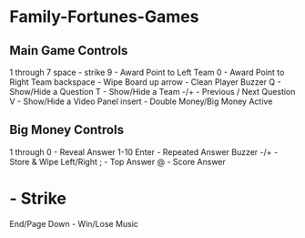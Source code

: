 # Family-Fortunes-Games

Main Game Controls
------------------
1 through 7
space - strike
9 - Award Point to Left Team
0 - Award Point to Right Team
backspace - Wipe Board
up arrow - Clean Player Buzzer
Q - Show/Hide a Question
T - Show/Hide a Team
-/+ - Previous / Next Question
V - Show/Hide a Video Panel
insert - Double Money/Big Money Active


Big Money Controls
------------------
1 through 0 - Reveal Answer 1-10
Enter - Repeated Answer Buzzer
-/+ - Store & Wipe Left/Right
; - Top Answer
@ - Score Answer
# - Strike
End/Page Down - Win/Lose Music
